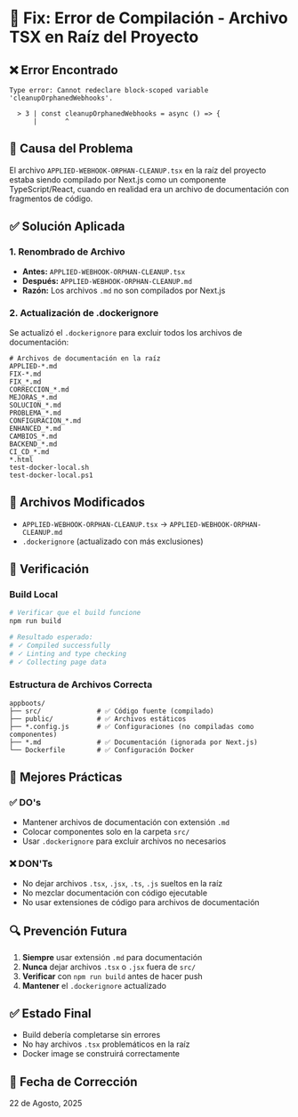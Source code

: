 # 🔧 Fix: Error de Compilación - Archivo TSX en Raíz del Proyecto

## ❌ Error Encontrado
```
Type error: Cannot redeclare block-scoped variable 'cleanupOrphanedWebhooks'.

  > 3 | const cleanupOrphanedWebhooks = async () => {
      |       ^
```

## 🎯 Causa del Problema
El archivo `APPLIED-WEBHOOK-ORPHAN-CLEANUP.tsx` en la raíz del proyecto estaba siendo compilado por Next.js como un componente TypeScript/React, cuando en realidad era un archivo de documentación con fragmentos de código.

## ✅ Solución Aplicada

### 1. Renombrado de Archivo
- **Antes:** `APPLIED-WEBHOOK-ORPHAN-CLEANUP.tsx`
- **Después:** `APPLIED-WEBHOOK-ORPHAN-CLEANUP.md`
- **Razón:** Los archivos `.md` no son compilados por Next.js

### 2. Actualización de .dockerignore
Se actualizó el `.dockerignore` para excluir todos los archivos de documentación:
```
# Archivos de documentación en la raíz
APPLIED-*.md
FIX-*.md
FIX_*.md
CORRECCION_*.md
MEJORAS_*.md
SOLUCION_*.md
PROBLEMA_*.md
CONFIGURACION_*.md
ENHANCED_*.md
CAMBIOS_*.md
BACKEND_*.md
CI_CD_*.md
*.html
test-docker-local.sh
test-docker-local.ps1
```

## 📁 Archivos Modificados
- `APPLIED-WEBHOOK-ORPHAN-CLEANUP.tsx` → `APPLIED-WEBHOOK-ORPHAN-CLEANUP.md`
- `.dockerignore` (actualizado con más exclusiones)

## 🚀 Verificación

### Build Local
```bash
# Verificar que el build funcione
npm run build

# Resultado esperado:
# ✓ Compiled successfully
# ✓ Linting and type checking
# ✓ Collecting page data
```

### Estructura de Archivos Correcta
```
appboots/
├── src/              # ✅ Código fuente (compilado)
├── public/           # ✅ Archivos estáticos
├── *.config.js       # ✅ Configuraciones (no compiladas como componentes)
├── *.md              # ✅ Documentación (ignorada por Next.js)
└── Dockerfile        # ✅ Configuración Docker
```

## 📝 Mejores Prácticas

### ✅ DO's
- Mantener archivos de documentación con extensión `.md`
- Colocar componentes solo en la carpeta `src/`
- Usar `.dockerignore` para excluir archivos no necesarios

### ❌ DON'Ts
- No dejar archivos `.tsx`, `.jsx`, `.ts`, `.js` sueltos en la raíz
- No mezclar documentación con código ejecutable
- No usar extensiones de código para archivos de documentación

## 🔍 Prevención Futura
1. **Siempre** usar extensión `.md` para documentación
2. **Nunca** dejar archivos `.tsx` o `.jsx` fuera de `src/`
3. **Verificar** con `npm run build` antes de hacer push
4. **Mantener** el `.dockerignore` actualizado

## ✅ Estado Final
- Build debería completarse sin errores
- No hay archivos `.tsx` problemáticos en la raíz
- Docker image se construirá correctamente

## 📅 Fecha de Corrección
22 de Agosto, 2025